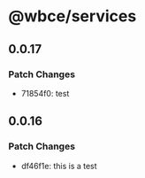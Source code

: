# @wbce/services

## 0.0.17

### Patch Changes

- 71854f0: test

## 0.0.16

### Patch Changes

- df46f1e: this is a test

